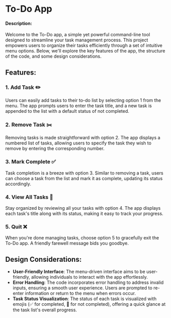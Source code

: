 # To-Do App

#### Description:
Welcome to the To-Do app, a simple yet powerful command-line tool designed to streamline your task management process. This project empowers users to organize their tasks efficiently through a set of intuitive menu options. Below, we'll explore the key features of the app, the structure of the code, and some design considerations.

## Features:
### 1. Add Task ✏️
   Users can easily add tasks to their to-do list by selecting option 1 from the menu. The app prompts users to enter the task title, and a new task is appended to the list with a default status of not completed.

### 2. Remove Task ✂️
   Removing tasks is made straightforward with option 2. The app displays a numbered list of tasks, allowing users to specify the task they wish to remove by entering the corresponding number.

### 3. Mark Complete ✅
   Task completion is a breeze with option 3. Similar to removing a task, users can choose a task from the list and mark it as complete, updating its status accordingly.

### 4. View All Tasks 📄
   Stay organized by reviewing all your tasks with option 4. The app displays each task's title along with its status, making it easy to track your progress.

### 5. Quit ❌
   When you're done managing tasks, choose option 5 to gracefully exit the To-Do app. A friendly farewell message bids you goodbye.


## Design Considerations:
- **User-Friendly Interface**: The menu-driven interface aims to be user-friendly, allowing individuals to interact with the app effortlessly.
- **Error Handling**: The code incorporates error handling to address invalid inputs, ensuring a smooth user experience. Users are prompted to re-enter information or return to the menu when errors occur.
- **Task Status Visualization**: The status of each task is visualized with emojis (✅ for completed, 🔴 for not completed), offering a quick glance at the task list's overall progress.
